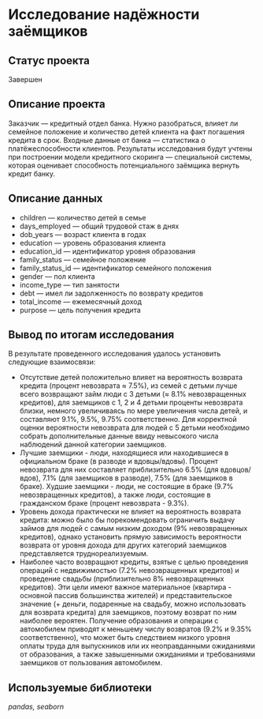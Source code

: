 # Исследование надёжности заёмщиков

## Статус проекта
Завершен

## Описание проекта

Заказчик — кредитный отдел банка. Нужно разобраться, влияет ли семейное положение и количество детей клиента на факт погашения кредита в срок. Входные данные от банка — статистика о платёжеспособности клиентов.
Результаты исследования будут учтены при построении модели кредитного скоринга — специальной системы, которая оценивает способность потенциального заёмщика вернуть кредит банку.

## Описание данных

- children — количество детей в семье
- days_employed — общий трудовой стаж в днях
- dob_years — возраст клиента в годах
- education — уровень образования клиента
- education_id — идентификатор уровня образования
- family_status — семейное положение
- family_status_id — идентификатор семейного положения
- gender — пол клиента
- income_type — тип занятости
- debt — имел ли задолженность по возврату кредитов
- total_income — ежемесячный доход
- purpose — цель получения кредита

## Вывод по итогам исследования
В результате проведенного исследования удалось установить следующие взаимосвязи:

- Отсутствие детей положительно влияет на вероятность возврата кредита (процент невозврата ≈ 7.5%), из семей с детьми лучше всего возвращают займ люди с 3 детьми (≈ 8.1% невозвращенных кредитов), для заемщиков с 1, 2 и 4 детьми проценты невозврата близки, немного увеличиваясь по мере увеличения числа детей, и составляют 9.1%, 9.5%, 9.75% соответственно. Для корректной оценки вероятности невозврата для людей с 5 детьми необходимо собрать дополнительные данные ввиду невысокого числа наблюдений данной категории заемщиков.
- Лучшие заемщики - люди, находящиеся или находившиеся в официальном браке (в разводе и вдовцы/вдовы). Процент невозврата для них составляет приблизительно 6.5% (для вдовцов/вдов), 7.1% (для заемщиков в разводе), 7.5% (для заемщиков в браке). Худшие заемщики - люди, не состоящие в браке (9.7% невозвращенных кредитов), а также люди, состоящие в гражданском браке (процент невозврата - 9.3%).
- Уровень дохода практически не влияет на вероятность возврата кредита: можно было бы порекомендовать ограничить выдачу займов для людей с самым низким доходом (9% невозвращенных кредитов), однако установить прямую зависимость вероятности возврата от уровня дохода для других категорий заемщиков представляется труднореализуемым.
- Наиболее часто возвращают кредиты, взятые с целью проведения операций с недвижимостью (7.2% невозвращенных кредитов) и проведение свадьбы (приблизительно 8% невозвращенных кредитов). Эти цели имеют важное материальное (квартира - основной пассив большинства жителей) и представительское значение (+ деньги, подаренные на свадьбу, можно использовать для возврата кредита) для заемщиков, поэтому возврат по ним наиболее вероятен. Получение образования и операции с автомобилем приводят к меньшему числу возвратов (9.2% и 9.35% соответственно), что может быть следствием низкого уровня оплаты труда для выпускников или их неоправданными ожиданиями от образования, а также завышенными ожиданиями и требованиями заемщиков от пользования автомобилем.

## Используемые библиотеки
*pandas, seaborn*